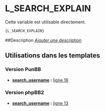 # L_SEARCH_EXPLAIN


Cette variable est utilisable directement.

```html
{L_SEARCH_EXPLAIN}
```

##Description
[*Ajouter une description*](https://fa-tvars.appspot.com/var/L_SEARCH_EXPLAIN)

## Utilisations dans les templates

### Version PunBB

* __[search_username](../tpl/var/punbb/search_username.md#readme) :__ [ligne 16](../tpl/src/punbb/search_username.tpl#L16)

### Version phpBB2

* __[search_username](../tpl/var/subsilver/search_username.md#readme) :__ [ligne 13](../tpl/src/subsilver/search_username.tpl#L13)